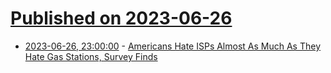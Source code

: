 # [Published on 2023-06-26](index.md)

* [2023-06-26, 23:00:00](https://tech.slashdot.org/story/23/06/26/2052234/americans-hate-isps-almost-as-much-as-they-hate-gas-stations-survey-finds?utm_source=rss1.0mainlinkanon&utm_medium=feed) - [Americans Hate ISPs Almost As Much As They Hate Gas Stations, Survey Finds](https://tech.slashdot.org/story/23/06/26/2052234/americans-hate-isps-almost-as-much-as-they-hate-gas-stations-survey-finds?utm_source=rss1.0mainlinkanon&utm_medium=feed)
